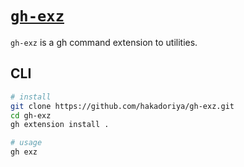 # [`gh-exz`](https://github.com/hakadoriya/gh-exz)

`gh-exz` is a gh command extension to utilities.

## CLI

```sh
# install
git clone https://github.com/hakadoriya/gh-exz.git
cd gh-exz
gh extension install .

# usage
gh exz
```
